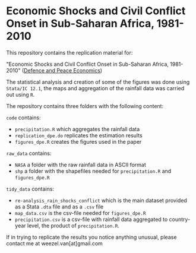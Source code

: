 Economic Shocks and Civil Conflict Onset in Sub-Saharan Africa, 1981-2010
================

This repository contains the replication material for:

"Economic Shocks and Civil Conflict Onset in Sub-Saharan Africa, 1981-2010" ([Defence and Peace Economics](http://www.tandfonline.com/doi/full/10.1080/10242694.2014.887489))

The statistical analysis and creation of some of the figures was done using `Stata/IC 12.1`, the maps and aggregation of the rainfall data was carried out using `R`.

The repository contains three folders with the following content:

`code` contains:

* `precipitation.R` which aggregates the rainfall data   
* `replication_dpe.do` replicates the estimation results
* `figures_dpe.R` creates the figures used in the paper

`raw_data` contains:

* `NASA` a folder with the raw rainfall data in ASCII format    
* `shp` a folder  with the shapefiles needed for `precipitation.R` and `figures_dpe.R`       

`tidy_data` contains:

* `re-analysis_rain_shocks_conflict` which is the main dataset provided as a Stata `.dta` file and as a `.csv` file    
*  `map_data.csv` is the csv-file needed for `figures_dpe.R`        
*  `precipitation.csv` is a csv-file with rainfall data aggregated to country-year level, the product of `precipitation.R`. 

If in trying to replicate the results you notice anything unusual, please contact me at weezel.van[at]gmail.com

